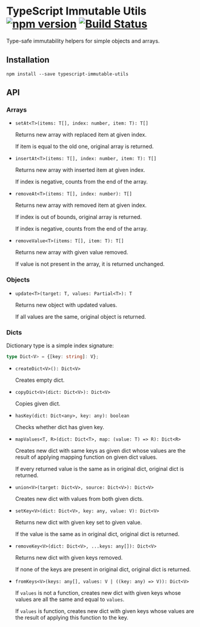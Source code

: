 # TypeScript Immutable Utils [![npm version][npm-image]][npm-url] [![Build Status][travis-image]][travis-url]

Type-safe immutability helpers for simple objects and arrays.

## Installation

```
npm install --save typescript-immutable-utils
```

## API

### Arrays

* `setAt<T>(items: T[], index: number, item: T): T[]`

    Returns new array with replaced item at given index. 
    
    If item is equal to the old one, original array is returned.

* `insertAt<T>(items: T[], index: number, item: T): T[]`

    Returns new array with inserted item at given index.
    
    If index is negative, counts from the end of the array.

* `removeAt<T>(items: T[], index: number): T[]`

    Returns new array with removed item at given index.
    
    If index is out of bounds, original array is returned.
    
    If index is negative, counts from the end of the array. 

* `removeValue<T>(items: T[], item: T): T[]`

    Returns new array with given value removed.
    
    If value is not present in the array, it is returned unchanged.

### Objects

* `update<T>(target: T, values: Partial<T>): T`

    Returns new object with updated values.
    
    If all values are the same, original object is returned.

### Dicts

Dictionary type is a simple index signature:

```ts
type Dict<V> = {[key: string]: V};
```

* `createDict<V>(): Dict<V>`

    Creates empty dict.

* `copyDict<V>(dict: Dict<V>): Dict<V>`

    Copies given dict.

* `hasKey(dict: Dict<any>, key: any): boolean`

    Checks whether dict has given key.

* `mapValues<T, R>(dict: Dict<T>, map: (value: T) => R): Dict<R>`

    Creates new dict with same keys as given dict whose values are the result of
    applying mapping function on given dict values.
    
    If every returned value is the same as in original dict, original dict is 
    returned.

* `union<V>(target: Dict<V>, source: Dict<V>): Dict<V>`

    Creates new dict with values from both given dicts.

* `setKey<V>(dict: Dict<V>, key: any, value: V): Dict<V>`

    Returns new dict with given key set to given value.
    
    If the value is the same as in original dict, original dict is returned.

* `removeKey<V>(dict: Dict<V>, ...keys: any[]): Dict<V>`

    Returns new dict with given keys removed.
    
    If none of the keys are present in original dict, original dict is returned.

* `fromKeys<V>(keys: any[], values: V | ((key: any) => V)): Dict<V>`

    If `values` is not a function, creates new dict with given keys whose values are
    all the same and equal to `values`.
    
    If `values` is function, creates new dict with given keys whose values are the
    result of applying this function to the key.
    
[npm-image]: https://badge.fury.io/js/typescript-immutable-utils.svg
[npm-url]: https://badge.fury.io/js/typescript-immutable-utils
[travis-image]: https://travis-ci.org/aikoven/typescript-immutable-utils.svg?branch=master
[travis-url]: https://travis-ci.org/aikoven/typescript-immutable-utils